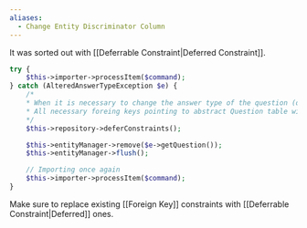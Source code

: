 ```yaml
---
aliases:
  - Change Entity Discriminator Column
---
```

It was sorted out with [[Deferrable Constraint|Deferred Constraint]].

```php
try {
    $this->importer->processItem($command);
} catch (AlteredAnswerTypeException $e) {
    /*
    * When it is necessary to change the answer type of the question (discriminator column), delete the old question, and import a new one.
    * All necessary foreing keys pointing to abstract Question table will still be preserved owing to deferred constraints.
    */
    $this->repository->deferConstraints();

	$this->entityManager->remove($e->getQuestion());  
	$this->entityManager->flush();

    // Importing once again
    $this->importer->processItem($command);
}
```

Make sure to replace existing [[Foreign Key]] constraints with [[Deferrable Constraint|Deferred]] ones.
